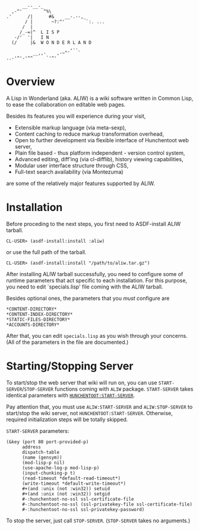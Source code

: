           __--__-_
      ,-^'        ^%\
    .'      /|      #&    __-.--,_
           / |       ~?:^'        `:. ...
          /  |
         /_-=|^  L I S P
       -/'  '|   I N
      (/     |&  W O N D E R L A N D
                            ,..
              __,,-    ,-~^'   `
    ..-'^'-'^^     `'^'

# Overview

A Lisp in Wonderland (aka. ALIW) is a wiki software written in Common Lisp, to ease the collaboration on editable web pages.

Besides its features you will experience during your visit,

- Extensible markup language (via meta-sexp),
- Content caching to reduce markup transformation overhead,
- Open to further development via flexible interface of Hunchentoot web server,
- Plain file based - thus platform independent - version control system,
- Advanced editing, diff'ing (via cl-difflib), history viewing capabilities,
- Modular user interface structure through CSS,
- Full-text search availability (via Montezuma)

are some of the relatively major features supported by ALIW.

# Installation

Before proceding to the next steps, you first need to ASDF-install ALIW tarball.

    CL-USER> (asdf-install:install :aliw)

or use the full path of the tarball.

    CL-USER> (asdf-install:install "/path/to/aliw.tar.gz")

After installing ALIW tarball successfully, you need to configure some of runtime parameters that act specific to each installation. For this purpose, you need to edit `specials.lisp' file coming with the ALIW tarball.

Besides optional ones, the parameters that you _must_ configure are

    *CONTENT-DIRECTORY*
    *CONTENT-INDEX-DIRECTORY*
    *STATIC-FILES-DIRECTORY*
    *ACCOUNTS-DIRECTORY*

After that, you can edit `specials.lisp` as you wish through your concerns. (All of the parameters in the file are documented.)

# Starting/Stopping Server

To start/stop the web server that wiki will run on, you can use `START-SERVER`/`STOP-SERVER` functions coming with `ALIW` package. `START-SERVER` takes identical parameters with [`HUNCHENTOOT:START-SERVER`](http://weitz.de/hunchentoot/#servers).

Pay attention that, you must use `ALIW:START-SERVER` and `ALIW:STOP-SERVER` to start/stop the wiki server, not `HUNCHENTOOT:START-SERVER`. Otherwise, required initialization steps will be totally skipped.

`START-SERVER` parameters:

    (&key (port 80 port-provided-p)
          address
          dispatch-table
          (name (gensym))
          (mod-lisp-p nil)
          (use-apache-log-p mod-lisp-p)
          (input-chunking-p t)
          (read-timeout *default-read-timeout*)
          (write-timeout *default-write-timeout*)
          #+(and :unix (not :win32)) setuid
          #+(and :unix (not :win32)) setgid
          #-:hunchentoot-no-ssl ssl-certificate-file
          #-:hunchentoot-no-ssl (ssl-privatekey-file ssl-certificate-file)
          #-:hunchentoot-no-ssl ssl-privatekey-password)

To stop the server, just call `STOP-SERVER`. (`STOP-SERVER` takes no arguments.)
